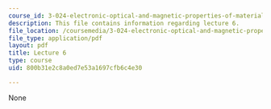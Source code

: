 ```yaml
---
course_id: 3-024-electronic-optical-and-magnetic-properties-of-materials-spring-2013
description: This file contains information regarding lecture 6.
file_location: /coursemedia/3-024-electronic-optical-and-magnetic-properties-of-materials-spring-2013/800b31e2c8a0ed7e53a1697cfb6c4e30_MIT3_024S13_2012lec6.pdf
file_type: application/pdf
layout: pdf
title: Lecture 6
type: course
uid: 800b31e2c8a0ed7e53a1697cfb6c4e30

---
```

None